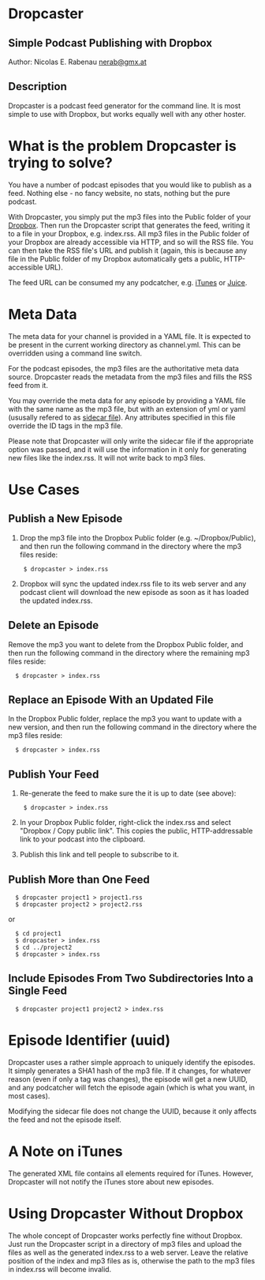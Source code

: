 Dropcaster
==========
Simple Podcast Publishing with Dropbox
--------------------------------------
Author: Nicolas E. Rabenau <nerab@gmx.at>

Description
-----------
Dropcaster is a podcast feed generator for the command line. It is most simple to use with Dropbox, but works equally well with any other hoster.

What is the problem Dropcaster is trying to solve?
==================================================

You have a number of podcast episodes that you would like to publish as a feed. Nothing else - no fancy website, no stats, nothing but the pure podcast.

With Dropcaster, you simply put the mp3 files into the Public folder of your [Dropbox](http://www.dropbox.com/). Then run the Dropcaster script that generates the feed, writing it to a file in your Dropbox, e.g. index.rss. All mp3 files in the Public folder of your Dropbox are already accessible via HTTP, and so will the RSS file. You can then take the RSS file's URL and publish it (again, this is because any file in the Public folder of my Dropbox automatically gets a public, HTTP-accessible URL).

The feed URL can be consumed my any podcatcher, e.g. [iTunes](http://www.apple.com/itunes/) or [Juice](http://juicereceiver.sourceforge.net/).

Meta Data
=========

The meta data for your channel is provided in a YAML file. It is expected to be present in the current working directory as channel.yml. This can be overridden using a command line switch.

For the podcast episodes, the mp3 files are the authoritative meta data source. Dropcaster reads the metadata from the mp3 files and fills the RSS feed from it. 

You may override the meta data for any episode by providing a YAML file with the same name as the mp3 file, but with an extension of yml or yaml (ususally refered to as <a href="http://en.wikipedia.org/wiki/Sidecar_file">sidecar file</a>). Any attributes specified in this file override the ID tags in the mp3 file.

Please note that Dropcaster will only write the sidecar file if the appropriate option was passed, and it will use the information in it only for generating new files like the index.rss. It will not write back to mp3 files.

Use Cases
=========

Publish a New Episode
---------------------

1. Drop the mp3 file into the Dropbox Public folder (e.g. ~/Dropbox/Public), and then run the following command in the directory where the mp3 files reside:

        $ dropcaster > index.rss

1. Dropbox will sync the updated index.rss file to its web server and any podcast client will download the new episode as soon as it has loaded the updated index.rss.

Delete an Episode
-----------------

Remove the mp3 you want to delete from the Dropbox Public folder, and then run the following command in the directory where the remaining mp3 files reside:

	  $ dropcaster > index.rss

Replace an Episode With an Updated File
---------------------------------------

In the Dropbox Public folder, replace the mp3 you want to update with a new version, and then run the following command in the directory where the mp3 files reside:

	  $ dropcaster > index.rss

Publish Your Feed
-----------------

1. Re-generate the feed to make sure the it is up to date (see above):

        $ dropcaster > index.rss
	
1. In your Dropbox Public folder, right-click the index.rss and select "Dropbox / Copy public link". This copies the public, HTTP-addressable link to your podcast into the clipboard.
1. Publish this link and tell people to subscribe to it.

Publish More than One Feed
--------------------------

	  $ dropcaster project1 > project1.rss
	  $ dropcaster project2 > project2.rss

or

	  $ cd project1
	  $ dropcaster > index.rss
	  $ cd ../project2
	  $ dropcaster > index.rss

Include Episodes From Two Subdirectories Into a Single Feed
-----------------------------------------------------------

	  $ dropcaster project1 project2 > index.rss

Episode Identifier (uuid)
=========================

Dropcaster uses a rather simple approach to uniquely identify the episodes. It simply generates a SHA1 hash of the mp3 file. If it changes, for whatever reason (even if only a tag was changes), the episode will get a new UUID, and any podcatcher will fetch the episode again (which is what you want, in most cases).

Modifying the sidecar file does not change the UUID, because it only affects the feed and not the episode itself.

A Note on iTunes
================

The generated XML file contains all elements required for iTunes. However, Dropcaster will not notify the iTunes store about new episodes.

Using Dropcaster Without Dropbox
================================

The whole concept of Dropcaster works perfectly fine without Dropbox. Just run the Dropcaster script in a directory of mp3 files and upload the files as well as the generated index.rss to a web server. Leave the relative position of the index and mp3 files as is, otherwise the path to the mp3 files in index.rss will become invalid.
